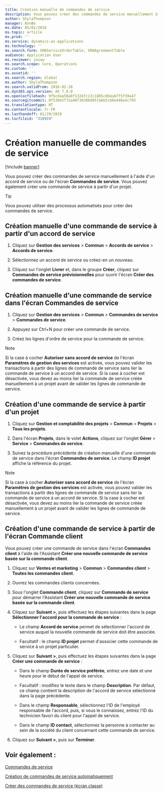 ```yaml
---
title: Création manuelle de commandes de service
description: Vous pouvez créer des commandes de service manuellement à l'aide d'un accord de service ou de l'écran **Commandes de service**.
author: ShylaThompson
manager: AnnBe
ms.date: 05/01/2018
ms.topic: article
ms.prod: ''
ms.service: dynamics-ax-applications
ms.technology: ''
ms.search.form: SMAServiceOrderTable, SMAAgreementTable
audience: Application User
ms.reviewer: josaw
ms.search.scope: Core, Operations
ms.custom: ''
ms.assetid: ''
ms.search.region: Global
ms.author: ShylaThompson
ms.search.validFrom: 2016-02-28
ms.dyn365.ops.version: AX 7.0.0
ms.openlocfilehash: 9fbcdaa50a8f13247c13c1885cdb4ab7f5f39a47
ms.sourcegitcommit: 0f530e5f72a40f383868957a6b5cb0e446e4c795
ms.translationtype: HT
ms.contentlocale: fr-FR
ms.lasthandoff: 01/29/2019
ms.locfileid: "310919"
---
```

# <a name="create-service-orders-manually"></a>Création manuelle de commandes de service    

[!include [banner](../includes/banner.md)]


Vous pouvez créer des commandes de service manuellement à l'aide d'un accord de service ou de l'écran **Commandes de service**. Vous pouvez également créer une commande de service à partir d'un projet.

> [!TIP]
> <P>Vous pouvez utiliser des processus automatisés pour créer des commandes de service. 

## <a name="create-a-service-order-manually-from-a-service-agreement"></a>Création manuelle d'une commande de service à partir d'un accord de service

1.  Cliquez sur **Gestion des services** \> **Commun** \> **Accords de service** \> **Accords de service**.

2.  Sélectionnez un accord de service ou créez-en un nouveau.

3.  Cliquez sur l'onglet **Livrer** et, dans le groupe **Créer**, cliquez sur **Commandes de service prévisionnelles** pour ouvrir l'écran **Créer des commandes de service**.

## <a name="create-a-service-order-manually-in-the-service-orders-form"></a>Création manuelle d'une commande de service dans l'écran Commandes de service

1.  Cliquez sur **Gestion des services** \> **Commun** \> **Commandes de service** \> **Commandes de service**.

2.  Appuyez sur Ctrl+N pour créer une commande de service.

3.  Créez les lignes d'ordre de service pour la commande de service.

> [!NOTE]
> <P>Si la case à cocher <STRONG>Autoriser sans accord de service</STRONG> de l'écran <STRONG>Paramètres de gestion des services</STRONG> est activée, vous pouvez valider les transactions à partir des lignes de commande de service sans lier la commande de service à un accord de service. Si la case à cocher est désactivée, vous devez au moins lier la commande de service créée manuellement à un projet avant de valider les lignes de commande de service.</P>

## <a name="create-a-service-order-from-a-project"></a>Création d'une commande de service à partir d'un projet

1.  Cliquez sur **Gestion et comptabilité des projets** \> **Commun** \> **Projets** \> **Tous les projets**.

2.  Dans l'écran **Projets**, dans le volet **Actions**, cliquez sur l'onglet **Gérer** \> **Service** \> **Commandes de service**.

3.  Suivez la procédure précédente de création manuelle d'une commande de service dans l'écran **Commandes de service**. Le champ **ID projet** affiche la référence du projet.

> [!NOTE]
> <P>Si la case à cocher <STRONG>Autoriser sans accord de service</STRONG> de l'écran <STRONG>Paramètres de gestion des services</STRONG> est activée, vous pouvez valider les transactions à partir des lignes de commande de service sans lier la commande de service à un accord de service. Si la case à cocher est désactivée, vous devez au moins lier la commande de service créée manuellement à un projet avant de valider les lignes de commande de service.</P>

## <a name="create-a-service-order-from-the-sales-order-form"></a>Création d'une commande de service à partir de l'écran Commande client

Vous pouvez créer une commande de service dans l'écran **Commandes client** à l'aide de l'Assistant **Créer une nouvelle commande de service basée sur la commande client**.

1.  Cliquez sur **Ventes et marketing** \> **Commun** \> **Commandes client** \> **Toutes les commandes client**.

2.  Ouvrez les commandes clients concernées.

3.  Sous l'onglet **Commande client**, cliquez sur **Commande de service** pour démarrer l'Assistant **Créer une nouvelle commande de service basée sur la commande client**.

4.  Cliquez sur **Suivant \>**, puis effectuez les étapes suivantes dans la page **Sélectionner l'accord pour la commande de service** :
    
      - Le champ **Accord de service** permet de sélectionner l'accord de service auquel la nouvelle commande de service doit être associée.
    
      - Facultatif : le champ **ID projet** permet d'associer cette commande de service à un projet particulier.

5.  Cliquez sur **Suivant \>**, puis effectuez les étapes suivantes dans la page **Créer une commande de service** :
    
      - Dans le champ **Durée de service préférée**, entrez une date et une heure pour le début de l'appel de service.
    
      - Facultatif : modifiez le texte dans le champ **Description**. Par défaut, ce champ contient la description de l'accord de service sélectionné dans la page précédente.
    
      - Dans le champ **Responsable**, sélectionnez l'ID de l'employé responsable de l'accord, puis, si vous le connaissez, entrez l'ID du technicien favori du client pour l'appel de service.
    
      - Dans le champ **ID contact**, sélectionnez la personne à contacter au sein de la société du client concernant cette commande de service.

6.  Cliquez sur **Suivant \>**, puis sur **Terminer**.


## <a name="see-also"></a>Voir également :

[Commandes de service](service-orders.md)

[Création de commandes de service automatiquement](create-service-orders-automatically.md)

[Créer des commandes de service (écran classe)](https://technet.microsoft.com/en-us/library/aa553901\(v=ax.60\)) 

